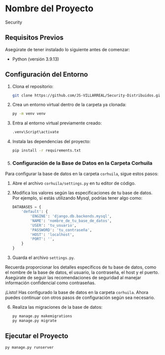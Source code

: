 # Nombre del Proyecto

Security

## Requisitos Previos

Asegúrate de tener instalado lo siguiente antes de comenzar:

- Python (versión 3.9.13)

## Configuración del Entorno

1. Clona el repositorio:

    ```bash
    git clone https://github.com/JS-VILLARREAL/Security-Distribuidos.git
    ```

2. Crea un entorno virtual dentro de la carpeta ya clonada:

    ```bash
    py -m venv venv
    ```

3. Entra al entorno virtual previamente creado:

    ```bash
    .venv\Script\activate
    ```

4. Instala las dependencias del proyecto:

    ```bash
    pip install -r requirements.txt
    ```

5. ### Configuración de la Base de Datos en la Carpeta Corhuila

Para configurar la base de datos en la carpeta `corhuila`, sigue estos pasos:

1. Abre el archivo `corhuila/settings.py` en tu editor de código.

2. Modifica los valores según las especificaciones de tu base de datos. Por ejemplo, si estás utilizando Mysql, podrías tener algo como:

    ```python
    DATABASES = {
        'default': {
            'ENGINE': 'django.db.backends.mysql',
            'NAME': 'nombre_de_tu_base_de_datos',
            'USER': 'tu_usuario',
            'PASSWORD': 'tu_contraseña',
            'HOST': 'localhost',
            'PORT': '',
        }
    }
    ```

3. Guarda el archivo `settings.py`.

Recuerda proporcionar los detalles específicos de tu base de datos, como el nombre de la base de datos, el usuario, la contraseña, el host y el puerto. Asegúrate de seguir las recomendaciones de seguridad al manejar información confidencial como contraseñas.

¡Listo! Has configurado la base de datos en la carpeta `corhuila`. Ahora puedes continuar con otros pasos de configuración según sea necesario.

6. Realiza las migraciones de la base de datos:

    ```bash
    py manage.py makemigrations
    py manage.py migrate
    ```

## Ejecutar el Proyecto

```shell
py manage.py runserver